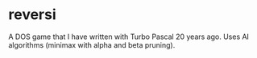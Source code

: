 reversi
=======

A DOS game that I have written with Turbo Pascal 20 years ago. Uses AI algorithms (minimax with alpha and beta pruning).

